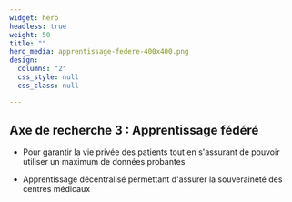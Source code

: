 ```yaml
---
widget: hero
headless: true
weight: 50
title: ""
hero_media: apprentissage-federe-400x400.png
design:
  columns: "2"
  css_style: null
  css_class: null

---
```


## **Axe de recherche 3 : Apprentissage fédéré**

- Pour garantir la vie privée des patients tout en s'assurant de pouvoir utiliser un maximum de données probantes

- Apprentissage décentralisé permettant d'assurer la souveraineté des centres médicaux
